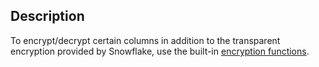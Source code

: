 ## Description

To encrypt/decrypt certain columns in addition to the transparent encryption provided by Snowflake, use the built-in [encryption functions](https://docs.snowflake.com/en/sql-reference/functions-encryption.html).
